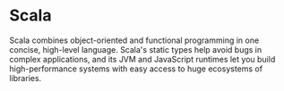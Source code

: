 # Scala
<p>Scala combines object-oriented and functional programming in one concise, high-level language. 
Scala's static types help avoid bugs in complex applications, and its JVM and JavaScript runtimes
let you build high-performance systems with easy access to huge ecosystems of libraries.
<p>
